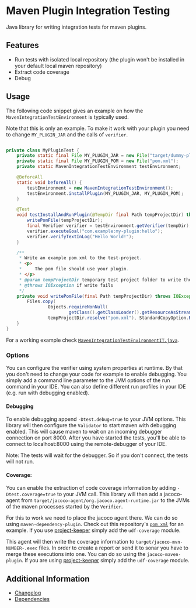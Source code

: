 # Maven Plugin Integration Testing

Java library for writing integration tests for maven plugins.

## Features

* Run tests with isolated local repository (the plugin won't be installed in your default local maven repository)
* Extract code coverage
* Debug

## Usage

The following code snippet gives an example on how the `MavenIntegrationTestEnvironment` is typically used.

Note that this is only an example. To make it work with your plugin you need to change `MY_PLUGIN_JAR` and the calls of `verifier`.

```java

private class MyPluginTest {
    private static final File MY_PLUGIN_JAR = new File("target/dummy-plugin-0.1.0.jar");
    private static final File MY_PLUGIN_POM = new File("pom.xml");
    private static MavenIntegrationTestEnvironment testEnvironment;

    @BeforeAll
    static void beforeAll() {
        testEnvironment = new MavenIntegrationTestEnvironment();
        testEnvironment.installPlugin(MY_PLUGIN_JAR, MY_PLUGIN_POM);
    }

    @Test
    void testInstallAndRunPlugin(@TempDir final Path tempProjectDir) throws IOException, VerificationException {
        writePomFile(tempProjectDir);
        final Verifier verifier = testEnvironment.getVerifier(tempDir);
        verifier.executeGoal("com.example:my-plugin:hello");
        verifier.verifyTextInLog("Hello World!");
    }

    /**
     * Write an example pom.xml to the test-project.
     * <p>
     *     The pom file should use your plugin.
     * </p>
     * @param tempProjectDir temporary test project folder to write the pom file to
     * @throws IOException if write fails
     */
    private void writePomFile(final Path tempProjectDir) throws IOException {
        Files.copy(
                Objects.requireNonNull(
                        getClass().getClassLoader().getResourceAsStream("test-project/pom.xml")),
                tempProjectDir.resolve("pom.xml"), StandardCopyOption.REPLACE_EXISTING);
    }
}
```

For a working example check [`MavenIntegrationTestEnvironmentIT.java`](src/test/java/com/exasol/mavenpluginintegrationtesting/MavenIntegrationTestEnvironmentIT.java).

### Options

You can configure the verifier using system properties at runtime. By that you don't need to change your code for example to enable debugging. You simply add a command line parameter to the JVM options of the run command in your IDE. You can also define different run profiles in your IDE (e.g. run with debugging enabled).

#### Debugging

To enable debugging append `-Dtest.debug=true` to your JVM options. This library will then configure the `Validator` to start maven with debugging enabled. This will cause maven to wait on an incoming debugger connection on port 8000. After you have started the tests, you'll be able to connect to localhost:8000 using the remote-debugger of your IDE.

Note: The tests will wait for the debugger. So if you don't connect, the tests will not run.

#### Coverage:

You can enable the extraction of code coverage information by adding `-Dtest.coverage=true` to your JVM call. This library will then add a jacoco-agent from `target/jacoco-agent/org.jacoco.agent-runtime.jar` to the JVMs of the maven processes started by the `Verifier`.

For this to work we need to place the jacoco agent there. We can do so using `maven-dependency-plugin`. Check out this repository's [`pom.xml`](./pom.xml) for an example. If you use [project-keeper][project-keeper] simply add the `udf-coverage` module.

This agent will then write the coverage information to `target/jacoco-mvn-NUMBER-.exec` files. In order to create a report or send it to sonar you have to merge these executions into one. You can do so using the `jacoco-maven-plugin`. If you are using [project-keeper][project-keeper] simply add the `udf-coverage` module.

## Additional Information

* [Changelog](doc/changes/changelog.md)
* [Dependencies](dependencies.md)

[project-keeper]: https://github.com/exasol/project-keeper-maven-plugin/
